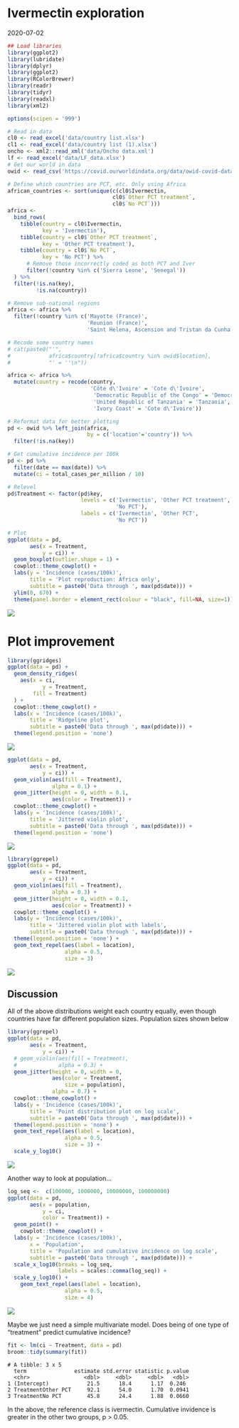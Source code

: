 Ivermectin exploration
================
2020-07-02

``` r
## Load libraries
library(ggplot2)
library(lubridate)
library(dplyr)
library(ggplot2)
library(RColorBrewer)
library(readr)
library(tidyr)
library(readxl)
library(xml2)

options(scipen = '999')
```

``` r
# Read in data
cl0 <- read_excel('data/country list.xlsx')
cl1 <- read_excel('data/country list (1).xlsx')
oncho <- xml2::read_xml('data/Oncho data.xml')
lf <- read_excel('data/LF_data.xlsx')
# Get our world in data 
owid <- read_csv('https://covid.ourworldindata.org/data/owid-covid-data.csv')
```

``` r
# Define which countries are PCT, etc. Only using Africa
african_countries <- sort(unique(c(cl0$Ivermectin,
                                 cl0$`Other PCT treatment`,
                                 cl0$`No PCT`)))
africa <- 
  bind_rows(
    tibble(country = cl0$Ivermectin,
           key = 'Ivermectin'),
    tibble(country = cl0$`Other PCT treatment`,
           key = 'Other PCT treatment'),
    tibble(country = cl0$`No PCT`,
           key = 'No PCT') %>% 
      # Remove those incorrectly coded as both PCT and Iver
      filter(!country %in% c('Sierra Leone', 'Senegal'))
  ) %>%
  filter(!is.na(key),
         !is.na(country))

# Remove sub-national regions
africa <- africa %>%
  filter(!country %in% c('Mayotte (France)',
                         'Reunion (France)',
                         'Saint Helena, Ascension and Tristan da Cunha (UK)'))

# Recode some country names
# cat(paste0("'",
#            africa$country[!africa$country %in% owid$location],
#            "' = ''\n"))

africa <- africa %>%
  mutate(country = recode(country,
                          'Côte d\'Ivoire' = 'Cote d\'Ivoire',
                           'Democratic Republic of the Congo' = 'Democratic Republic of Congo',
                           'United Republic of Tanzania' = 'Tanzania',
                           'Ivory Coast' = 'Cote d\'Ivoire'))
```

``` r
# Reformat data for better plotting
pd <- owid %>% left_join(africa,
                         by = c('location'='country')) %>%
  filter(!is.na(key))

# Get cumulative incidence per 100k
pd <- pd %>%
  filter(date == max(date)) %>%
  mutate(ci = total_cases_per_million / 10)

# Relevel
pd$Treatment <- factor(pd$key,
                       levels = c('Ivermectin', 'Other PCT treatment',
                                  'No PCT'),
                       labels = c('Ivermectin', 'Other PCT',
                                  'No PCT'))

# Plot
ggplot(data = pd,
       aes(x = Treatment,
           y = ci)) +
  geom_boxplot(outlier.shape = 1) +
  cowplot::theme_cowplot() +
  labs(y = 'Incidence (cases/100k)',
       title = 'Plot reproduction: Africa only',
       subtitle = paste0('Data through ', max(pd$date))) +
  ylim(0, 670) +
  theme(panel.border = element_rect(colour = "black", fill=NA, size=1))
```

![](figures/unnamed-chunk-4-1.png)<!-- -->

# Plot improvement

``` r
library(ggridges)
ggplot(data = pd) +
  geom_density_ridges(
    aes(x = ci,
           y = Treatment,
        fill = Treatment)
  ) +
  cowplot::theme_cowplot() +
  labs(x = 'Incidence (cases/100k)',
       title = 'Ridgeline plot',
       subtitle = paste0('Data through ', max(pd$date))) +
  theme(legend.position = 'none')
```

![](figures/unnamed-chunk-5-1.png)<!-- -->

``` r
ggplot(data = pd,
       aes(x = Treatment,
           y = ci)) +
  geom_violin(aes(fill = Treatment),
              alpha = 0.1) +
  geom_jitter(height = 0, width = 0.1,
              aes(color = Treatment)) +
  cowplot::theme_cowplot() +
  labs(y = 'Incidence (cases/100k)',
       title = 'Jittered violin plot',
       subtitle = paste0('Data through ', max(pd$date))) +
  theme(legend.position = 'none')
```

![](figures/unnamed-chunk-6-1.png)<!-- -->

``` r
library(ggrepel)
ggplot(data = pd,
       aes(x = Treatment,
           y = ci)) +
  geom_violin(aes(fill = Treatment),
              alpha = 0.3) +
  geom_jitter(height = 0, width = 0.1,
              aes(color = Treatment)) +
  cowplot::theme_cowplot() +
  labs(y = 'Incidence (cases/100k)',
       title = 'Jittered violin plot with labels',
       subtitle = paste0('Data through ', max(pd$date))) +
  theme(legend.position = 'none') +
  geom_text_repel(aes(label = location),
                  alpha = 0.5,
                  size = 3)
```

![](figures/unnamed-chunk-7-1.png)<!-- -->

## Discussion

All of the above distributions weight each country equally, even though
countries have far different population sizes. Population sizes shown
below

``` r
library(ggrepel)
ggplot(data = pd,
       aes(x = Treatment,
           y = ci)) +
  # geom_violin(aes(fill = Treatment),
  #             alpha = 0.3) +
  geom_jitter(height = 0, width = 0,
              aes(color = Treatment,
                  size = population),
              alpha = 0.7) +
  cowplot::theme_cowplot() +
  labs(y = 'Incidence (cases/100k)',
       title = 'Point distribution plot on log scale',
       subtitle = paste0('Data through ', max(pd$date))) +
  theme(legend.position = 'none') +
  geom_text_repel(aes(label = location),
                  alpha = 0.5,
                  size = 3) +
  scale_y_log10()
```

![](figures/unnamed-chunk-8-1.png)<!-- -->

Another way to look at population…

``` r
log_seq <-  c(100000, 1000000, 10000000, 100000000)
ggplot(data = pd,
       aes(x = population,
           y = ci,
           color = Treatment)) +
  geom_point() +
    cowplot::theme_cowplot() +
  labs(y = 'Incidence (cases/100k)',
       x = 'Population',
       title = 'Population and cumulative incidence on log scale',
       subtitle = paste0('Data through ', max(pd$date))) +
  scale_x_log10(breaks = log_seq,
                labels = scales::comma(log_seq)) +
  scale_y_log10() +
    geom_text_repel(aes(label = location),
                  alpha = 0.5,
                  size = 4) 
```

![](figures/unnamed-chunk-9-1.png)<!-- -->

Maybe we just need a simple multivariate model. Does being of one type
of “treatment” predict cumulative incidence?

``` r
fit <- lm(ci ~ Treatment, data = pd)
broom::tidy(summary(fit))
```

    # A tibble: 3 x 5
      term               estimate std.error statistic p.value
      <chr>                 <dbl>     <dbl>     <dbl>   <dbl>
    1 (Intercept)            21.5      18.4      1.17  0.246 
    2 TreatmentOther PCT     92.1      54.0      1.70  0.0941
    3 TreatmentNo PCT        45.8      24.4      1.88  0.0660

In the above, the reference class is ivermectin. Cumulative invidence is
greater in the other two groups, p \> 0.05.
